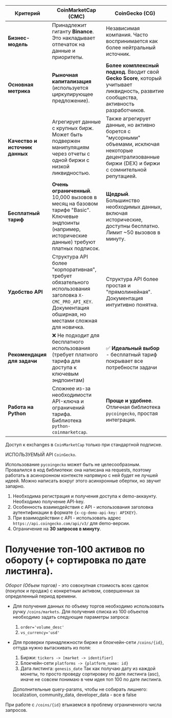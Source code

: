 | Критерий | CoinMarketCap (CMC) | CoinGecko (CG) |
|----------|---------------------|----------------|
| **Бизнес-модель** | Принадлежит гиганту **Binance**. Это накладывает отпечаток на данные и приоритеты. | Независимая компания. Часто воспринимается как более нейтральный источник. |
| **Основная метрика** | **Рыночная капитализация** (используется циркулирующее предложение). | **Более комплексный подход**. Вводит свой **Gecko Score**, который учитывает ликвидность, развитие сообщества, активность разработчиков. |
| **Качество и источник данных** | Агрегирует данные с крупных бирж. Может быть подвержен манипуляциям через отчеты с одной биржи с низкой ликвидностью. | Также агрегирует данные, но активно борется с "мусорными" объемами, исключая некоторые децентрализованные биржи (DEX) и биржи с сомнительной репутацией. |
| **Бесплатный тариф** | **Очень ограниченный**. 10,000 вызовов в месяц на базовом тарифе "Basic". Ключевые эндпоинты (например, исторические данные) требуют платных подписок. | **Щедрый**. Большинство необходимых данных, включая исторические, доступны бесплатно. Лимит ~50 вызовов в минуту. |
| **Удобство API** | Структура API более "корпоративная", требует обязательного использования заголовка `X-CMC_PRO_API_KEY`. Документация обширная, но местами сложная для новичка. | Структура API более простая и "прямолинейная". Документация интуитивно понятна. |
| **Рекомендация для задачи** | ❌ Не подходит для бесплатного использования (требует платного тарифа для доступа к ключевым эндпоинтам) | ✅ **Идеальный выбор** - бесплатный тариф покрывает все потребности задачи |
| **Работа на Python** | Сложнее из-за необходимости API-ключа и ограничений тарифа. Библиотека `python-coinmarketcap`. | **Проще и удобнее**. Отличная библиотека `pycoingecko`, простая интеграция. |

Доступ к exchanges в `CoinMarketCap` только при стандартной подписке.

ИСПОЛЬЗУЕМЫЙ API `CoinGecko`. 

Использование `pycoingecko` может быть не целесообразным. Провалился в код библиотеки: она написана на requests, поэтому работать в асинхронном контексте
напрямую с ней будет не лучшей идеей. Можно написать вокруг этого асинхронные обертки, но звучит запарно.

1. Необходима регистрация и получения доступа к demo-аккаунту. Необходимо получение API-key.
2. Особенность взаимодействия с API - использования заголовка аутентификации в формате `{x-cg-demo-api-key: APIKEY}`.
3. При взаимодействии с API - использовать адрес `https://api.coingecko.com/api/v3/` для demo-версии.
4. Ограничение на __30 запросов в минуту__.

# Получение топ-100 активов по обороту (+ сортировка по дате листинга).

*Оборот (Объем торгов)* - это совокупная стоимость всех сделок (покупок и продаж) с конкретным активом, совершенных за определенный период времени.

- Для получения данных по объему торгов необходимо использовать ручку `/coins/markets`. 
    Для получения списка из 100 объектов необходимо задать следующие параметры запроса: 
    1. `order='volume_desc'`
    2. `vs_currency='usd'` 
    

- Для проверки принадлежности бирже и блокчейн-сети `/coins/{id}`, оттуда нужно вытаскивать из поля:
    1. Биржи: `tickers -> [market -> identifier]`
    2. Блокчейн-сети `platforms -> {platform_name: id}`
    3. Дата листинга: `genesis_date`
    Так как получаю дату из каждой монеты, то просто проведу сортировку по дате листинга (asc), иначе не совсем понимаю в чем идея топ 100 по дате листинга.
    
    Дополнительные query-params, чтобы не собирать лишнего: localization, community_data, developer_data - все в false
    
При работе с `/coins/{id}` втыкаемся в проблему ограниченного числа запросов. 



